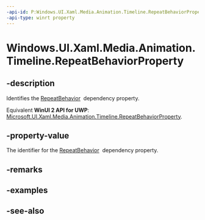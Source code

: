 ```yaml
---
-api-id: P:Windows.UI.Xaml.Media.Animation.Timeline.RepeatBehaviorProperty
-api-type: winrt property
---
```


<!-- Property syntax
public Windows.UI.Xaml.DependencyProperty RepeatBehaviorProperty { get; }
-->

# Windows.UI.Xaml.Media.Animation.Timeline.RepeatBehaviorProperty

## -description
Identifies the [RepeatBehavior](timeline_repeatbehavior.md)  dependency property.

Equivalent **WinUI 2 API for UWP**: [Microsoft.UI.Xaml.Media.Animation.Timeline.RepeatBehaviorProperty](/windows/winui/api/microsoft.ui.xaml.media.animation.timeline.repeatbehaviorproperty).

## -property-value
The identifier for the [RepeatBehavior](timeline_repeatbehavior.md)  dependency property.

## -remarks

## -examples

## -see-also
